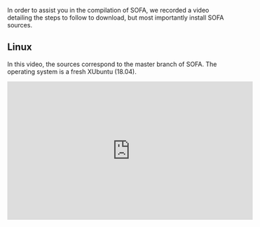 In order to assist you in the compilation of SOFA, we recorded a video detailing the steps to follow to download, but most importantly install SOFA sources.

Linux
-----

In this video, the sources correspond to the master branch of SOFA. The operating system is a fresh XUbuntu (18.04).

<iframe width="560" height="315" src="https://www.youtube.com/embed/5pbT49t9M_k" frameborder="0" allowfullscreen></iframe>
